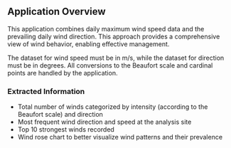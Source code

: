 ## Application Overview

This application combines daily maximum wind speed data and the prevailing daily wind direction. This approach provides a comprehensive view of wind behavior, enabling effective management.

The dataset for wind speed must be in m/s, while the dataset for direction must be in degrees. All conversions to the Beaufort scale and cardinal points are handled by the application.

### Extracted Information

- Total number of winds categorized by intensity (according to the Beaufort scale) and direction
- Most frequent wind direction and speed at the analysis site
- Top 10 strongest winds recorded
- Wind rose chart to better visualize wind patterns and their prevalence